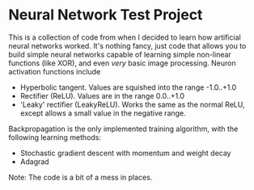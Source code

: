 # Neural Network Test Project #

This is a collection of code from when I decided to learn how artificial neural networks worked.  It's nothing fancy, just code that allows 
you to build simple neural networks capable of learning simple non-linear functions (like XOR), and even _very_ basic image processing.
Neuron activation functions include

* Hyperbolic tangent.  Values are squished into the range -1.0..+1.0
* Rectifier (ReLU).  Values are in the range 0.0..+1.0
* 'Leaky' rectifier (LeakyReLU).  Works the same as the normal ReLU, except allows a small value in the negative range.

Backpropagation is the only implemented training algorithm, with the following learning methods:

* Stochastic gradient descent with momentum and weight decay
* Adagrad

Note: The code is a bit of a mess in places.
